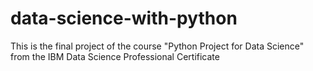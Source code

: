 # data-science-with-python
This is the final project of the course "Python Project for Data Science" from the IBM Data Science Professional Certificate
